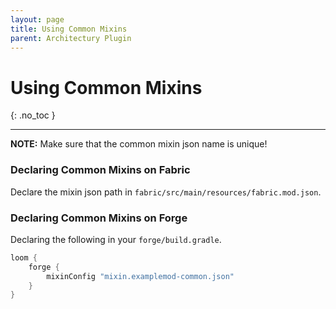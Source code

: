 ```yaml
---
layout: page
title: Using Common Mixins
parent: Architectury Plugin
---
```


# Using Common Mixins
{: .no_toc }

---

**NOTE:** Make sure that the common mixin json name is unique!

### Declaring Common Mixins on Fabric

Declare the mixin json path in `fabric/src/main/resources/fabric.mod.json`.

### Declaring Common Mixins on Forge

Declaring the following in your `forge/build.gradle`.

```groovy
loom {
    forge {
        mixinConfig "mixin.examplemod-common.json"
    }
}
```

